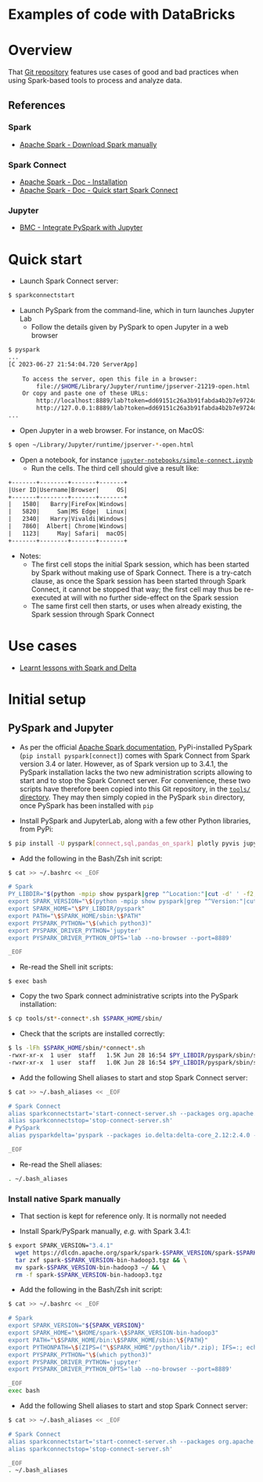 Examples of code with DataBricks
================================

# Overview
That [Git repository](https://github.com/data-engineering-helpers/databricks-examples)
features use cases of good and bad practices when using Spark-based tools
to process and analyze data.

## References

### Spark
* [Apache Spark - Download Spark manually](https://spark.apache.org/docs/latest/api/python/getting_started/install.html#manually-downloading)

### Spark Connect
* [Apache Spark - Doc - Installation](https://spark.apache.org/docs/latest/api/python/getting_started/install.html)
* [Apache Spark - Doc - Quick start Spark Connect](https://spark.apache.org/docs/latest/api/python/getting_started/quickstart_connect.html)

### Jupyter
* [BMC - Integrate PySpark with Jupyter](https://www.bmc.com/blogs/jupyter-notebooks-apache-spark/)

# Quick start
* Launch Spark Connect server:
```bash
$ sparkconnectstart
```

* Launch PySpark from the command-line, which in turn launches Jupyter Lab
  + Follow the details given by PySpark to open Jupyter in a web browser
```bash
$ pyspark
...
[C 2023-06-27 21:54:04.720 ServerApp] 
    
    To access the server, open this file in a browser:
        file://$HOME/Library/Jupyter/runtime/jpserver-21219-open.html
    Or copy and paste one of these URLs:
        http://localhost:8889/lab?token=dd69151c26a3b91fabda4b2b7e9724d13b49561f2c00908d
        http://127.0.0.1:8889/lab?token=dd69151c26a3b91fabda4b2b7e9724d13b49561f2c00908d
...
```
  + Open Jupyter in a web browser. For instance, on MacOS:
```bash
$ open ~/Library/Jupyter/runtime/jpserver-*-open.html
```

* Open a notebook, for instance
  [`jupyter-notebooks/simple-connect.ipynb`](https://github.com/data-engineering-helpers/databricks-examples/blob/main/jupyter-notebooks/simple-connect.ipynb)
  + Run the cells. The third cell should give a result like:
```txt
+-------+--------+-------+-------+
|User ID|Username|Browser|     OS|
+-------+--------+-------+-------+
|   1580|   Barry|FireFox|Windows|
|   5820|     Sam|MS Edge|  Linux|
|   2340|   Harry|Vivaldi|Windows|
|   7860|  Albert| Chrome|Windows|
|   1123|     May| Safari|  macOS|
+-------+--------+-------+-------+
```

* Notes:
  + The first cell stops the initial Spark session,
    which has been started by Spark without making use of Spark Connect.
    There is a try-catch clause, as once the Spark session has been
    started through Spark Connect, it cannot be stopped that way;
    the first cell may thus be re-executed at will with no further
    side-effect on the Spark session
  + The same first cell then starts, or uses when already existing,
    the Spark session through Spark Connect

# Use cases
* [Learnt lessons with Spark and Delta](https://github.com/data-engineering-helpers/databricks-examples/blob/main/notebooks/Learnt%20lessons%20with%20Spark%20and%20Delta.py)

# Initial setup

## PySpark and Jupyter
* As per the official
  [Apache Spark documentation](https://spark.apache.org/docs/latest/api/python/getting_started/install.html),
  PyPi-installed PySpark (`pip install pyspark[connect]`) comes with
  Spark Connect from Spark version 3.4 or later. However, as of Spark
  version up to 3.4.1, the PySpark installation lacks the two new
  administration scripts allowing to start and to stop the Spark Connect
  server. For convenience, these two scripts have therefore been copied into
  this Git repository, in the [`tools/` directory](tools/). They may then simply
  copied in the PySpark `sbin` directory, once PySpark has been installed
  with `pip`

* Install PySpark and JupyterLab, along with a few other Python libraries,
  from PyPi:
```bash
$ pip install -U pyspark[connect,sql,pandas_on_spark] plotly pyvis jupyterlab
```

* Add the following in the Bash/Zsh init script:
```bash
$ cat >> ~/.bashrc << _EOF

# Spark
PY_LIBDIR="$(python -mpip show pyspark|grep "^Location:"|cut -d' ' -f2,2)"
export SPARK_VERSION="\$(python -mpip show pyspark|grep "^Version:"|cut -d' ' -f2,2)"
export SPARK_HOME="\$PY_LIBDIR/pyspark"
export PATH="\$SPARK_HOME/sbin:\$PATH"
export PYSPARK_PYTHON="\$(which python3)"
export PYSPARK_DRIVER_PYTHON='jupyter'
export PYSPARK_DRIVER_PYTHON_OPTS='lab --no-browser --port=8889'

_EOF
```

* Re-read the Shell init scripts:
```
$ exec bash
```

* Copy the two Spark connect administrative scripts into the PySpark
  installation:
```bash
$ cp tools/st*-connect*.sh $SPARK_HOME/sbin/
```

* Check that the scripts are installed correctly:
```bash
$ ls -lFh $SPARK_HOME/sbin/*connect*.sh
-rwxr-xr-x  1 user  staff   1.5K Jun 28 16:54 $PY_LIBDIR/pyspark/sbin/start-connect-server.sh*
-rwxr-xr-x  1 user  staff   1.0K Jun 28 16:54 $PY_LIBDIR/pyspark/sbin/stop-connect-server.sh*
```

* Add the following Shell aliases to start and stop Spark Connect server:
```bash
$ cat >> ~/.bash_aliases << _EOF

# Spark Connect
alias sparkconnectstart='start-connect-server.sh --packages org.apache.spark:spark-connect_2.12:\$SPARK_VERSION,io.delta:delta-core_2.12:2.4.0 --conf "spark.sql.extensions=io.delta.sql.DeltaSparkSessionExtension" --conf "spark.sql.catalog.spark_catalog=org.apache.spark.sql.delta.catalog.DeltaCatalog"'
alias sparkconnectstop='stop-connect-server.sh'
# PySpark
alias pysparkdelta='pyspark --packages io.delta:delta-core_2.12:2.4.0 --conf "spark.sql.extensions=io.delta.sql.DeltaSparkSessionExtension" --conf "spark.sql.catalog.spark_catalog=org.apache.spark.sql.delta.catalog.DeltaCatalog"'

_EOF
```

* Re-read the Shell aliases:
```bash
. ~/.bash_aliases
```

### Install native Spark manually
* That section is kept for reference only. It is normally not needed

* Install Spark/PySpark manually, _e.g._ with Spark 3.4.1:
```bash
$ export SPARK_VERSION="3.4.1"
  wget https://dlcdn.apache.org/spark/spark-$SPARK_VERSION/spark-$SPARK_VERSION-bin-hadoop3.tgz
  tar zxf spark-$SPARK_VERSION-bin-hadoop3.tgz && \
  mv spark-$SPARK_VERSION-bin-hadoop3 ~/ && \
  rm -f spark-$SPARK_VERSION-bin-hadoop3.tgz
```

* Add the following in the Bash/Zsh init script:
```bash
$ cat >> ~/.bashrc << _EOF

# Spark
export SPARK_VERSION="${SPARK_VERSION}"
export SPARK_HOME="\$HOME/spark-\$SPARK_VERSION-bin-hadoop3"
export PATH="\$SPARK_HOME/bin:\$SPARK_HOME/sbin:\${PATH}"
export PYTHONPATH=\$(ZIPS=("\$SPARK_HOME"/python/lib/*.zip); IFS=:; echo "\${ZIPS[*]}"):\$PYTHONPATH
export PYSPARK_PYTHON="\$(which python3)"
export PYSPARK_DRIVER_PYTHON='jupyter'
export PYSPARK_DRIVER_PYTHON_OPTS='lab --no-browser --port=8889'

_EOF
exec bash
```

* Add the following Shell aliases to start and stop Spark Connect server:
```bash
$ cat >> ~/.bash_aliases << _EOF

# Spark Connect
alias sparkconnectstart='start-connect-server.sh --packages org.apache.spark:spark-connect_2.12:${SPARK_VERSION}'
alias sparkconnectstop='stop-connect-server.sh'

_EOF
. ~/.bash_aliases
```


